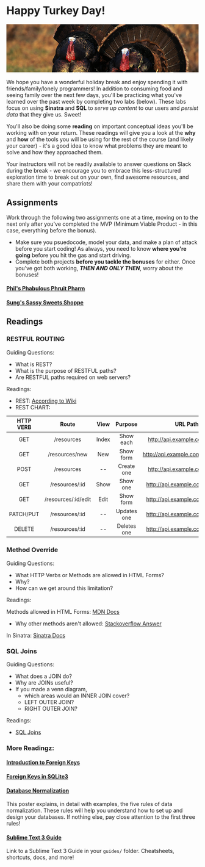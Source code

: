 # Happy Turkey Day!

![turkeyturkeyturkey](./img/turkey.png)

We hope you have a wonderful holiday break and enjoy spending it with friends/family/lonely programmers! In addition to consuming food and seeing family over the next few days, you'll be practicing what you've learned over the past week by completing two labs (below). These labs  focus on using **Sinatra** and **SQL** to *serve up content* to our users and *persist data* that they give us. Sweet! 

You'll also be doing some **reading** on important conceptual ideas you'll be working with on your return. These readings will give you a look at the **why** and **how** of the tools you will be using for the rest of the course (and likely your career) - it's a good idea to know what problems they are meant to solve and how they approached them.

Your instructors will not be readily available to answer questions on Slack during the break - we encourage you to embrace this less-structured exploration time to break out on your own, find awesome resources, and share them with your compatriots! 

## Assignments

Work through the following two assignments one at a time, moving on to the next only after you've completed the MVP (Minimum Viable Product - in this case, everything before the bonus). 

- Make sure you psuedocode, model your data, and make a plan of attack before you start coding! As always, you need to know **where you're going** before you hit the gas and start driving.
- Complete both projects **before you tackle the bonuses** for either. Once you've got both working, ***THEN AND ONLY THEN***, worry about the bonuses!

#### [Phil's Phabulous Phruit Pharm](./fruit_farm.md)

#### [Sung's Sassy Sweets Shoppe](./sweets_shop.md)

## Readings

### RESTFUL ROUTING

Guiding Questions:

- What is REST?
- What is the purpose of RESTFUL paths?
- Are RESTFUL paths required on web servers?

Readings:

- REST: [According to Wiki](https://en.wikipedia.org/wiki/Representational_state_transfer)
- REST CHART:

| HTTP VERB | Route | View | Purpose |URL Path Ex.|
|:---------:|:-----:|:----:|:-------:|:----------:|
| GET       | /resources          | Index| Show each|        http://api.example.com/resources/    |
| GET       | /resources/new      | New  | Show form|        http://api.example.com/resources/new |
| POST      | /resources          | --   | Create one|       http://api.example.com/resources/    |
| GET       | /resources/:id      | Show | Show one|         http://api.example.com/resources/1   |
| GET       | /resources/:id/edit | Edit  | Show form|        http://api.example.com/resources/1   |
| PATCH/PUT | /resources/:id      |  --| Updates one|  http://api.example.com/resources/1   |
| DELETE    | /resources/:id      |  --| Deletes one|      http://api.example.com/resources/1   |

### Method Override

Guiding Questions:

- What HTTP Verbs or Methods are allowed in HTML Forms?
- Why?
- How can we get around this limitation?

Readings:

Methods allowed in HTML Forms: [MDN Docs](https://developer.mozilla.org/en-US/docs/Web/HTTP#HTTP_Requests_Methods_in_HTML_Forms)

- Why other methods aren't allowed: [Stackoverflow Answer](http://programmers.stackexchange.com/questions/114156/why-are-there-are-no-put-and-delete-methods-on-html-forms/211790#211790)

In Sinatra: [Sinatra Docs](http://www.sinatrarb.com/configuration.html#methodoverride---enabledisable-the-post-method-hack)


### SQL Joins

Guiding Questions:

- What does a JOIN do?
- Why are JOINs useful?
- If you made a venn diagram,
    - which areas would an INNER JOIN cover?
    - LEFT OUTER JOIN?
    - RIGHT OUTER JOIN?

Readings:

- [SQL Joins](http://www.halfgaar.net/sql-joins-are-easy)

### More Readingz:

#### [Introduction to Foreign Keys](http://gregheo.com/blog/foreign-keys-intro/)

#### [Foreign Keys in SQLite3](https://www.sqlite.org/foreignkeys.html#fk_basics)

#### [Database Normalization](https://w3.cs.jmu.edu/mayfiecs/cs474_12sp/notes/normposter.jpg)

This poster explains, in detail with examples, the five rules of data normalization. These rules will help you understand how to set up and design your databases. If nothing else, pay close attention to the first three rules! 

#### [Sublime Text 3 Guide](https://github.com/ga-students/wdi-persephone/tree/master/guides/sublime_text_3.md)

Link to a Sublime Text 3 Guide in your `guides/` folder. Cheatsheets, shortcuts, docs, and more!

